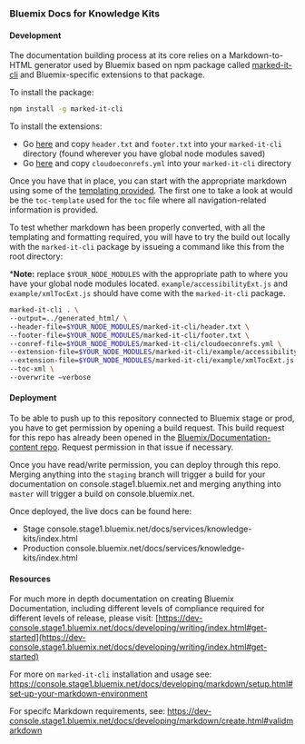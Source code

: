 ### Bluemix Docs for Knowledge Kits

#### Development
The documentation building process at its core relies on a Markdown-to-HTML generator used by Bluemix based on npm package called [marked-it-cli](https://www.npmjs.com/package/marked-it-cli) and Bluemix-specific extensions to that package. 

To install the package:
```bash
npm install -g marked-it-cli
```

To install the extensions:

-   Go [here](https://github.ibm.com/Bluemix/docs/tree/staging/developing/markdown) and copy `header.txt` and `footer.txt` into your `marked-it-cli` directory (found wherever you have global node modules saved)
-   Go [here](https://github.ibm.com/Bluemix-Docs/docs-build/blob/master/markdown/cloudoeconrefs.yml) and copy `cloudoeconrefs.yml` into your `marked-it-cli` directory 

Once you have that in place, you can start with the appropriate markdown using some of the [templating provided](https://github.ibm.com/Bluemix/docs/tree/staging/developing/content-kit). The first one to take a look at would be the `toc-template` used for the `toc` file where all navigation-related information is provided. 


To test whether markdown has been properly converted, with all the templating and formatting required, you will have to try the build out locally with the `marked-it-cli` package by issueing a command like this from the root directory:


***Note:** replace `$YOUR_NODE_MODULES` with the appropriate path to where you have your global node modules located. `example/accessibilityExt.js` and `example/xmlTocExt.js` should have come with the `marked-it-cli` package.



```bash
marked-it-cli . \
--output=../generated_html/ \
--header-file=$YOUR_NODE_MODULES/marked-it-cli/header.txt \
--footer-file=$YOUR_NODE_MODULES/marked-it-cli/footer.txt \
--conref-file=$YOUR_NODE_MODULES/marked-it-cli/cloudoeconrefs.yml \
--extension-file=$YOUR_NODE_MODULES/marked-it-cli/example/accessibilityExt.js \
--extension-file=$YOUR_NODE_MODULES/marked-it-cli/example/xmlTocExt.js \
--toc-xml \
--overwrite —verbose
```



#### Deployment
To be able to push up to this repository connected to Bluemix stage or prod, you have to get permission by opening a build request. This build request for this repo has already been opened in the [Bluemix/Documentation-content repo](https://github.ibm.com/Bluemix/Documentation-content/issues/1073). Request permission in that issue if necessary.

Once you have read/write permission, you can deploy through this repo. Merging anything into the `staging` branch will trigger a build for your documentation on console.stage1.bluemix.net and merging anything into `master` will trigger a build on console.bluemix.net.

Once deployed, the live docs can be found here:

-   Stage 
console.stage1.bluemix.net/docs/services/knowledge-kits/index.html
-   Production
console.bluemix.net/docs/services/knowledge-kits/index.html



#### Resources
For much more in depth documentation on creating Bluemix Documentation, including different levels of compliance required for different levels  of release, please visit: [https://dev-console.stage1.bluemix.net/docs/developing/writing/index.html#get-started](https://dev-console.stage1.bluemix.net/docs/developing/writing/index.html#get-started)

For more on `marked-it-cli` installation and usage see: https://console.stage1.bluemix.net/docs/developing/markdown/setup.html#set-up-your-markdown-environment

For specifc Markdown requirements, see: https://dev-console.stage1.bluemix.net/docs/developing/markdown/create.html#validmarkdown


